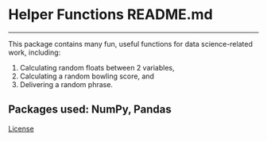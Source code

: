 # Helper Functions README.md
---
This package contains many fun, useful functions for data science-related work, including:
1. Calculating random floats between 2 variables,
2. Calculating a random bowling score, and
3. Delivering a random phrase.

Packages used: NumPy, Pandas
---
[License]()
